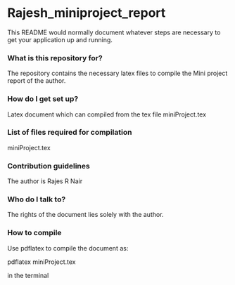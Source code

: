 # Rajesh_miniproject_report

This README would normally document whatever steps are necessary to get your application up and running.

### What is this repository for? ###

The repository contains the necessary latex files to compile the Mini project report of the author.

### How do I get set up? ###

Latex document which can compiled from the tex file miniProject.tex

### List of files required for compilation

miniProject.tex

### Contribution guidelines ###

The author is Rajes R Nair

### Who do I talk to? ###

The rights of the document lies solely with the author.

### How to compile 

Use pdflatex to compile the document as:

pdflatex miniProject.tex

in the terminal
